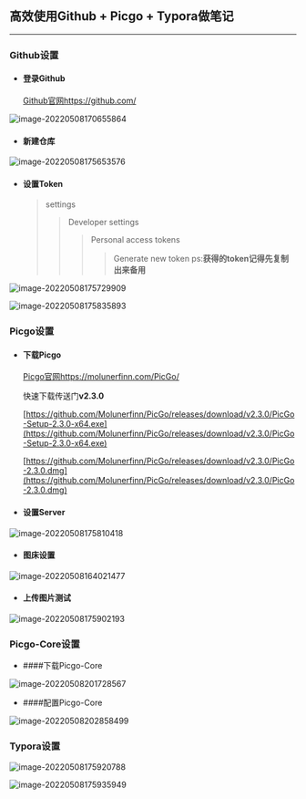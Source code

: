 ## 高效使用Github + Picgo + Typora做笔记

---

### Github设置

- #### 登录Github

	[Github官网https://github.com/](https://github.com/)

![image-20220508170655864](https://cdn.jsdelivr.net/gh/metaGit404/Picture/typora_img/image-20220508170655864.png)

- #### 新建仓库

![image-20220508175653576](https://cdn.jsdelivr.net/gh/metaGit404/Picture/typora_img/image-20220508175653576.png)

- #### 设置Token

	> settings
	>
	> > Developer settings
	> >
	> > > Personal access tokens
	> > >
	> > > > Generate new token	ps:**获得的token记得先复制出来备用**

![image-20220508175729909](https://cdn.jsdelivr.net/gh/metaGit404/Picture/typora_img/image-20220508175729909.png)

![image-20220508175835893](https://cdn.jsdelivr.net/gh/metaGit404/Picture/typora_img/image-20220508175835893.png)

### Picgo设置

- #### 下载Picgo

	[Picgo官网https://molunerfinn.com/PicGo/](https://molunerfinn.com/PicGo/)

	快速下载传送门**v2.3.0**

	[https://github.com/Molunerfinn/PicGo/releases/download/v2.3.0/PicGo-Setup-2.3.0-x64.exe](https://github.com/Molunerfinn/PicGo/releases/download/v2.3.0/PicGo-Setup-2.3.0-x64.exe)

	[https://github.com/Molunerfinn/PicGo/releases/download/v2.3.0/PicGo-2.3.0.dmg](https://github.com/Molunerfinn/PicGo/releases/download/v2.3.0/PicGo-2.3.0.dmg)

- #### 设置Server

![image-20220508175810418](https://cdn.jsdelivr.net/gh/metaGit404/Picture/typora_img/image-20220508175810418.png)

- #### 图床设置

![image-20220508164021477](https://cdn.jsdelivr.net/gh/metaGit404/Picture/typora_img/image-20220508164021477.png)

- #### 上传图片测试

![image-20220508175902193](https://cdn.jsdelivr.net/gh/metaGit404/Picture/typora_img/image-20220508175902193.png)

### Picgo-Core设置

- ####下载Picgo-Core

![image-20220508201728567](https://cdn.jsdelivr.net/gh/metaGit404/Picture/typora_img/image-20220508201728567.png)

- ####配置Picgo-Core

![image-20220508202858499](https://cdn.jsdelivr.net/gh/metaGit404/Picture/typora_img/image-20220508202858499.png)

### Typora设置

![image-20220508175920788](https://cdn.jsdelivr.net/gh/metaGit404/Picture/typora_img/image-20220508175920788.png)

![image-20220508175935949](https://cdn.jsdelivr.net/gh/metaGit404/Picture/typora_img/image-20220508175935949.png)



